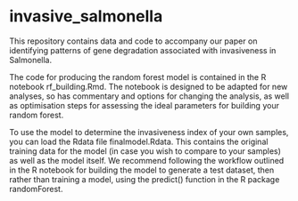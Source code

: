 # invasive_salmonella
This repository contains data and code to accompany our paper on identifying patterns of gene degradation associated with invasiveness in Salmonella. 

The code for producing the random forest model is contained in the R notebook rf_building.Rmd. The notebook is designed to be adapted for new analyses, so has commentary and options for changing the analysis, as well as optimisation steps for assessing the ideal parameters for building your random forest. 

To use the model to determine the invasiveness index of your own samples, you can load the Rdata file finalmodel.Rdata. This contains the original training data for the model (in case you wish to compare to your samples) as well as the model itself. We recommend following the workflow outlined in the R notebook for building the model to generate a test dataset, then rather than training a model, using the predict() function in the R package randomForest.

